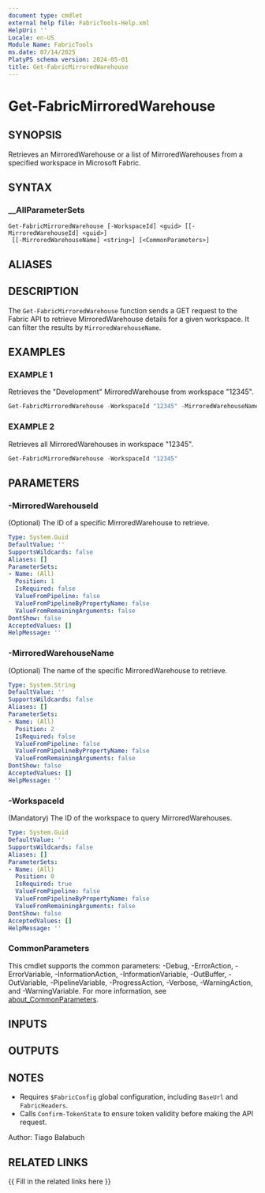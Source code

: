 ```yaml
---
document type: cmdlet
external help file: FabricTools-Help.xml
HelpUri: ''
Locale: en-US
Module Name: FabricTools
ms.date: 07/14/2025
PlatyPS schema version: 2024-05-01
title: Get-FabricMirroredWarehouse
---
```


# Get-FabricMirroredWarehouse

## SYNOPSIS

Retrieves an MirroredWarehouse or a list of MirroredWarehouses from a specified workspace in Microsoft Fabric.

## SYNTAX

### __AllParameterSets

```
Get-FabricMirroredWarehouse [-WorkspaceId] <guid> [[-MirroredWarehouseId] <guid>]
 [[-MirroredWarehouseName] <string>] [<CommonParameters>]
```

## ALIASES

## DESCRIPTION

The `Get-FabricMirroredWarehouse` function sends a GET request to the Fabric API to retrieve MirroredWarehouse details for a given workspace.
It can filter the results by `MirroredWarehouseName`.

## EXAMPLES

### EXAMPLE 1

Retrieves the "Development" MirroredWarehouse from workspace "12345".

```powershell
Get-FabricMirroredWarehouse -WorkspaceId "12345" -MirroredWarehouseName "Development"
```

### EXAMPLE 2

Retrieves all MirroredWarehouses in workspace "12345".

```powershell
Get-FabricMirroredWarehouse -WorkspaceId "12345"
```

## PARAMETERS

### -MirroredWarehouseId

(Optional) The ID of a specific MirroredWarehouse to retrieve.

```yaml
Type: System.Guid
DefaultValue: ''
SupportsWildcards: false
Aliases: []
ParameterSets:
- Name: (All)
  Position: 1
  IsRequired: false
  ValueFromPipeline: false
  ValueFromPipelineByPropertyName: false
  ValueFromRemainingArguments: false
DontShow: false
AcceptedValues: []
HelpMessage: ''
```

### -MirroredWarehouseName

(Optional) The name of the specific MirroredWarehouse to retrieve.

```yaml
Type: System.String
DefaultValue: ''
SupportsWildcards: false
Aliases: []
ParameterSets:
- Name: (All)
  Position: 2
  IsRequired: false
  ValueFromPipeline: false
  ValueFromPipelineByPropertyName: false
  ValueFromRemainingArguments: false
DontShow: false
AcceptedValues: []
HelpMessage: ''
```

### -WorkspaceId

(Mandatory) The ID of the workspace to query MirroredWarehouses.

```yaml
Type: System.Guid
DefaultValue: ''
SupportsWildcards: false
Aliases: []
ParameterSets:
- Name: (All)
  Position: 0
  IsRequired: true
  ValueFromPipeline: false
  ValueFromPipelineByPropertyName: false
  ValueFromRemainingArguments: false
DontShow: false
AcceptedValues: []
HelpMessage: ''
```

### CommonParameters

This cmdlet supports the common parameters: -Debug, -ErrorAction, -ErrorVariable,
-InformationAction, -InformationVariable, -OutBuffer, -OutVariable, -PipelineVariable,
-ProgressAction, -Verbose, -WarningAction, and -WarningVariable. For more information, see
[about_CommonParameters](https://go.microsoft.com/fwlink/?LinkID=113216).

## INPUTS

## OUTPUTS

## NOTES

- Requires `$FabricConfig` global configuration, including `BaseUrl` and `FabricHeaders`.
- Calls `Confirm-TokenState` to ensure token validity before making the API request.

Author: Tiago Balabuch

## RELATED LINKS

{{ Fill in the related links here }}


